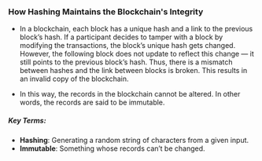 ### How Hashing Maintains the Blockchain's Integrity
- In a blockchain, each block has a unique hash and a link to the previous block’s hash. If a participant decides to tamper with a block by modifying the transactions, the block’s unique hash gets changed. However, the following block does not update to reflect this change — it still points to the previous block’s hash. Thus, there is a mismatch between hashes and the link between blocks is broken. This results in an invalid copy of the blockchain.

- In this way, the records in the blockchain cannot be altered. In other words, the records are said to be immutable.

##### Key Terms:
- __Hashing__: Generating a random string of characters from a given input.
- __Immutable__: Something whose records can’t be changed.